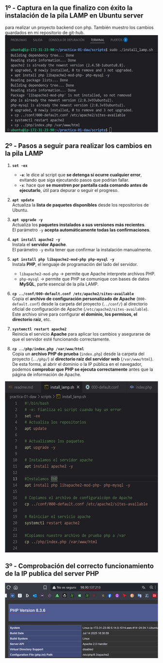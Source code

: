 ## 1º - Captura en la que finalizo con éxito la instalación de la pila LAMP en Ubuntu server 
para realizar un proyecto backend con php. También muestro los cambios guardados en mi 
repositorio de git-hub.
![Ejecución exitosa de la pila LAMP](./images/Exito_isntalacion_pila_LAMP.jpg)

## 2º - Pasos a seguir para realizar los cambios en la pila LAMP

1. **`set -ex`**  
   - **`-e`**: le dice al script que **se detenga si ocurre cualquier error**, evitando que siga ejecutando pasos que podrían fallar.  
   - **`-x`**: hace que **se muestren por pantalla cada comando antes de ejecutarlo**, útil para depurar o seguir el progreso.

2. **`apt update`**  
   Actualiza la **lista de paquetes disponibles** desde los repositorios de Ubuntu.

3. **`apt upgrade -y`**  
   Actualiza los **paquetes instalados a sus versiones más recientes**.  
   El parámetro `-y` **acepta automáticamente todas las confirmaciones**.

4. **`apt install apache2 -y`**  
   Instala el **servidor Apache**.  
   El parámetro `-y` evita tener que confirmar la instalación manualmente.

5. **`apt install php libapache2-mod-php php-mysql -y`**  
   Instala **PHP**, el lenguaje de programación del lado del servidor.  
   - `libapache2-mod-php` → permite que Apache interprete archivos PHP.  
   - `php-mysql` → permite que PHP se comunique con bases de datos **MySQL**, parte esencial de la pila LAMP.

6. **`cp ../conf/000-default.conf /etc/apache2/sites-available`**  
   Copia el **archivo de configuración personalizado de Apache** (`000-default.conf`) desde la carpeta del proyecto (`../conf/`) al directorio oficial de configuración de Apache (`/etc/apache2/sites-available`).  
   Este archivo sirve para configurar **el dominio, los permisos, el directorio raíz**, etc.

7. **`systemctl restart apache2`**  
   Reinicia el servicio **Apache** para aplicar los cambios y asegurarse de que el servidor esté funcionando correctamente.

8. **`cp ../php/index.php /var/www/html`**  
   Copia un **archivo PHP de prueba** (`index.php`) desde la carpeta del proyecto (`../php/`) al **directorio raíz del servidor web** (`/var/www/html`).  
   De esta forma, al abrir el dominio o la IP pública en el navegador, podemos **comprobar que PHP se ejecuta correctamente** antes que la página de información de Apache.

![Captura del script en ejecución](./images/Captura_Script_Pila_LAMP.jpg)

## 3º - Comprobación del correcto funcionamiento de la IP publica del server PHP
![Captura del correcto arranque del servidor PHP](./images/IP_Publica_serverPHP.jpg)
